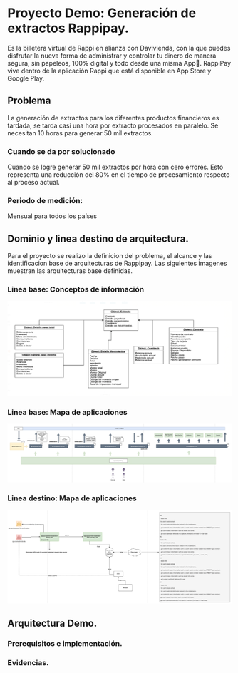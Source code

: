 # Proyecto Demo: Generación de extractos Rappipay.
Es la billetera virtual de Rappi en alianza con Davivienda, con la que puedes disfrutar la nueva forma de administrar y controlar tu dinero de manera segura, sin papeleos, 100% digital y todo desde una misma App📲. RappiPay vive dentro de la aplicación Rappi que está disponible en App Store y Google Play.

## Problema
La generación de extractos para los diferentes productos financieros es tardada, se tarda casi una hora por extracto procesados en paralelo. Se necesitan 10 horas para generar 50 mil extractos.
### Cuando se da por solucionado
Cuando se logre generar 50 mil extractos por hora con cero errores. Esto representa una reducción del 80% en el tiempo de procesamiento respecto al proceso actual.
### Periodo de medición: 
Mensual para todos los países

## Dominio y linea destino de arquitectura.
Para el proyecto se realizo la definicion del problema, el alcance y las identificacion base de arquitecturas de Rappipay. 
Las siguientes imagenes muestran las arquitecturas base definidas.
### Linea base: Conceptos de información
![img.png](imagenes/img.png)

### Linea base: Mapa de aplicaciones
![img_1.png](imagenes/img_1.png)

### Linea destino: Mapa de aplicaciones 
![img_2.png](imagenes/img_2.png)

## Arquitectura Demo.

### Prerequisitos e implementación.

### Evidencias.
